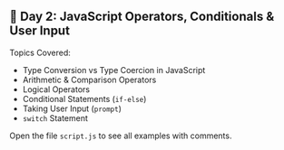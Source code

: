 ## 📘 Day 2: JavaScript Operators, Conditionals & User Input

Topics Covered:

- Type Conversion vs Type Coercion in JavaScript
- Arithmetic & Comparison Operators
- Logical Operators
- Conditional Statements (`if-else`)
- Taking User Input (`prompt`)
- `switch` Statement

Open the file `script.js` to see all examples with comments.
